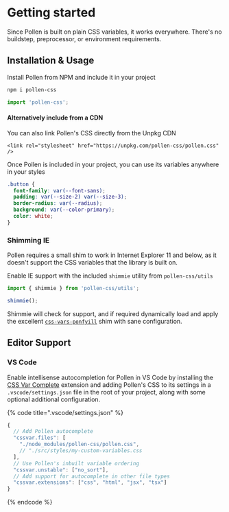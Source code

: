# Getting started

Since Pollen is built on plain CSS variables, it works everywhere. There's no buildstep, preprocessor, or environment requirements.

## Installation & Usage

Install Pollen from NPM and include it in your project

```bash
npm i pollen-css
```

```javascript
import 'pollen-css';
```

#### Alternatively include from a CDN

You can also link Pollen's CSS directly from the Unpkg CDN

```markup
<link rel="stylesheet" href="https://unpkg.com/pollen-css/pollen.css" />
```

Once Pollen is included in your project, you can use its variables anywhere in your styles

```css
.button {
  font-family: var(--font-sans);
  padding: var(--size-2) var(--size-3);
  border-radius: var(--radius);
  background: var(--color-primary);
  color: white;
}
```

### Shimming IE

Pollen requires a small shim to work in Internet Explorer 11 and below, as it doesn't support the CSS variables that the library is built on.

Enable IE support with the included `shimmie` utility from `pollen-css/utils`

```javascript
import { shimmie } from 'pollen-css/utils';

shimmie();
```

Shimmie will check for support, and if required dynamically load and apply the excellent [`css-vars-ponfyill`](https://jhildenbiddle.github.io/css-vars-ponyfill/#/) shim with sane configuration.

## Editor Support

### VS Code

Enable intellisense autocompletion for Pollen in VS Code by installing the [CSS Var Complete](https://marketplace.visualstudio.com/items?itemName=phoenisx.cssvar) extension and adding Pollen's CSS to its settings in a `.vscode/settings.json` file in the root of your project, along with some optional additional configuration.

{% code title=".vscode/settings.json" %}
```javascript
{
  // Add Pollen autocomplete
  "cssvar.files": [
    "./node_modules/pollen-css/pollen.css",
    // "./src/styles/my-custom-variables.css
  ],
  // Use Pollen's inbuilt variable ordering
  "cssvar.unstable": ["no_sort"],
  // Add support for autocomplete in other file types
  "cssvar.extensions": ["css", "html", "jsx", "tsx"]
}
```
{% endcode %}
